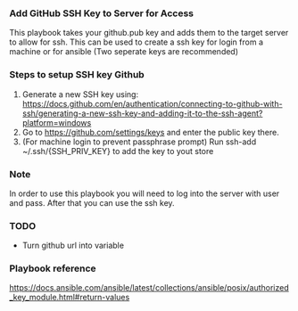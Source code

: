 ### Add GitHub SSH Key to Server for Access

This playbook takes your github.pub key and adds them to the target server to allow for ssh.
This can be used to create a ssh key for login from a machine or for ansible (Two seperate keys are recommended)

### Steps to setup SSH key Github
1. Generate a new SSH key using: https://docs.github.com/en/authentication/connecting-to-github-with-ssh/generating-a-new-ssh-key-and-adding-it-to-the-ssh-agent?platform=windows
2. Go to https://github.com/settings/keys and enter the public key there.
3. (For machine login to prevent passphrase prompt) Run ssh-add ~/.ssh/{SSH_PRIV_KEY} to add the key to yout store

### Note
In order to use this playbook you will need to log into the server with user and pass. After that you can use the ssh key. 

### TODO 
- Turn github url into variable

### Playbook reference
https://docs.ansible.com/ansible/latest/collections/ansible/posix/authorized_key_module.html#return-values
